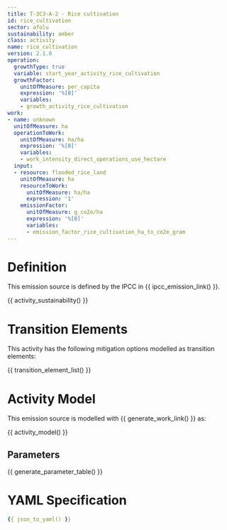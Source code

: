 ```yaml
---
title: T-3C3-A-2 - Rice cultivation
id: rice_cultivation
sector: afolu
sustainability: amber
class: activity
name: rice_cultivation
version: 2.1.0
operation:
  growthType: true
  variable: start_year_activity_rice_cultivation
  growthFactor:
    unitOfMeasure: per_capita
    expression: '%[0]'
    variables:
    - growth_activity_rice_cultivation
work:
- name: unknown
  unitOfMeasure: ha
  operationToWork:
    unitOfMeasure: ha/ha
    expression: '%[0]'
    variables:
    - work_intensity_direct_operations_use_hectare
  input:
  - resource: flooded_rice_land
    unitOfMeasure: ha
    resourceToWork:
      unitOfMeasure: ha/ha
      expression: '1'
    emissionFactor:
      unitOfMeasure: g_co2e/ha
      expression: '%[0]'
      variables:
      - emission_factor_rice_cultivation_ha_to_co2e_gram
---
```

# Definition
This emission source is defined by the IPCC in {{ ipcc_emission_link() }}.


{{ activity_sustainability() }}

# Transition Elements

This activity has the following mitigation options modelled as transition elements:

{{ transition_element_list() }}

# Activity Model
This emission source is modelled with {{ generate_work_link() }} as:

{{ activity_model() }}

## Parameters

{{ generate_parameter_table() }}

# YAML Specification

```yaml
{{ json_to_yaml() }}
```